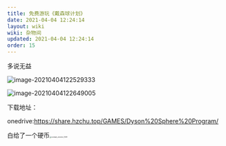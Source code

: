 ```yaml
---
title: 免费游玩《戴森球计划》
date: 2021-04-04 12:24:14
layout: wiki
wiki: 杂物间
updated: 2021-04-04 12:24:14
order: 15
---
```


多说无益

<!-- more -->

![image-20210404122529333](https://raw.hzchu.top/thun888/tuku/master/img/image-20210404122529333.png)

![image-20210404122649005](https://raw.hzchu.top/thun888/tuku/master/img/image-20210404122649005.png)

下载地址：

onedrive:https://share.hzchu.top/GAMES/Dyson%20Sphere%20Program/

白给了一个硬币<img src="https://raw.hzchu.top/thun888/tuku/master/img/coolapk_emotion_1020.png" alt="coolapk_emotion_1020" style="zoom:25%;" />